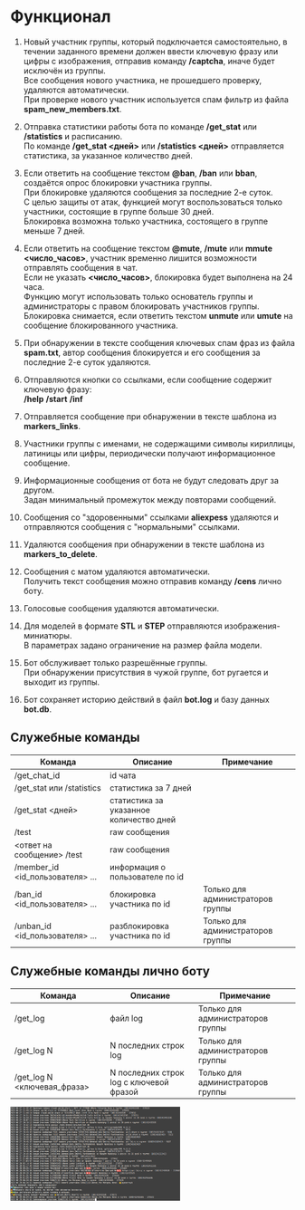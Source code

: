 # Функционал

1. Новый участник группы, который подключается самостоятельно, в течении заданного времени должен ввести ключевую фразу или цифры с изображения, отправив команду **/captcha**, иначе будет исключён из группы.  
Все сообщения нового участника, не прошедшего проверку, удаляются автоматически.  
При проверке нового участник используется спам фильтр из файла **spam_new_members.txt**.
 
2. Отправка статистики работы бота по команде **/get_stat** или **/statistics** и расписанию.  
По команде **/get_stat <дней>** или **/statistics <дней>** отправляется статистика, за указанное количество дней.

3. Если ответить на сообщение текстом **@ban**, **/ban** или **bban**, создаётся опрос блокировки участника группы.  
При блокировке удаляются сообщения за последние 2-е суток.  
С целью защиты от атак, функцией могут воспользоваться только участники, состоящие в группе больше 30 дней.  
Блокировка возможна только участника, состоящего в группе меньше 7 дней.

4. Если ответить на сообщение текстом **@mute**, **/mute** или **mmute <число_часов>**, участник временно лишится возможности отправлять сообщения в чат.  
Если не указать **<число_часов>**, блокировка будет выполнена на 24 часа.  
Функцию могут использовать только основатель группы и администраторы с правом блокировать участников группы.  
Блокировка снимается, если ответить текстом **unmute** или **umute** на сообщение блокированного участника. 

5. При обнаружении в тексте сообщения ключевых спам фраз из файла **spam.txt**, автор сообщения блокируется и его сообщения за последние 2-е суток удаляются.

6. Отправляются кнопки со ссылками, если сообщение содержит ключевую фразу:  
**/help** **/start** **/inf**

7. Отправляется сообщение при обнаружении в тексте шаблона из **markers_links**. 

8. Участники группы с именами, не содержащими символы кириллицы, латиницы или цифры, периодически получают информационное сообщение.

9. Информационные сообщения от бота не будут следовать друг за другом.  
Задан минимальный промежуток между повторами сообщений.

10. Сообщения со "здоровенными" ссылками **aliexpess** удаляются и отправляются сообщения с "нормальными" ссылками.

11. Удаляются сообщения при обнаружении в тексте шаблона из **markers_to_delete**.

12. Сообщения с матом удаляются автоматически.  
Получить текст сообщения можно отправив команду **/cens** лично боту.

13. Голосовые сообщения удаляются автоматически.

14. Для моделей в формате **STL** и **STEP** отправляются изображения-миниатюры.  
В параметрах задано ограничение на размер файла модели.

15. Бот обслуживает только разрешённые группы.  
При обнаружении присутствия в чужой группе, бот ругается и выходит из группы.

16. Бот сохраняет историю действий в файл **bot.log** и базу данных **bot.db**.

## Служебные команды
| Команда | Описание | Примечание |
| --- | --- | --- |
| /get_chat_id | id чата | |
| /get_stat или /statistics | статистика за 7 дней | |
| /get_stat <дней> | статистика за указанное количество дней | |
| /test | raw сообщения | |
| <ответ на сообщение> /test | raw сообщения | |
| /member_id <id_пользователя> ... | информация о пользователе по id | |
| /ban_id <id_пользователя> ... | блокировка участника по id | Только для администраторов группы |
| /unban_id <id_пользователя> ... | разблокировка участника по id | Только для администраторов группы |

## Служебные команды лично боту
| Команда | Описание | Примечание |
| --- | --- | --- |
| /get_log | файл log | Только для администраторов группы |
| /get_log N | N последних строк log | Только для администраторов группы |
| /get_log N <ключевая_фраза> | N последних строк log с ключевой фразой | Только для администраторов группы |

<img src="https://github.com/demonlibra/telegram_bot/blob/master/log.png" width="300">